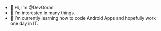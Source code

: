 - 👋 Hi, I’m @DevGoran
- 👀 I’m interested in many things.
- 🌱 I’m currently learning how to code Android Apps and hopefully work one day in IT.
